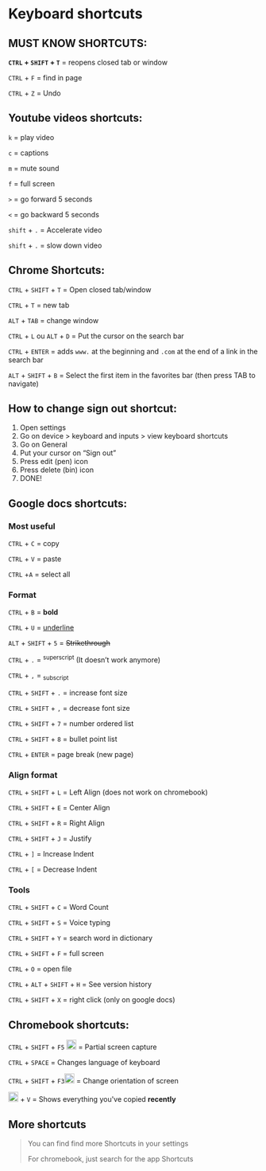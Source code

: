 #  Keyboard  shortcuts

## MUST KNOW SHORTCUTS:
**`CTRL` + `SHIFT` + `T`** = reopens closed tab or window

`CTRL` + `F` = find in page

`CTRL` + `Z` = Undo

## Youtube  videos  shortcuts:

`k`  =  play  video

`c`  =  captions

`m`  =  mute  sound

`f`  =  full  screen

`>`  =  go  forward  5  seconds

`<`  =  go  backward  5  seconds

`shift` + `.`  =  Accelerate  video

`shift` + `.`  =  slow  down  video

## Chrome Shortcuts:

`CTRL`  +  `SHIFT`  +  `T`  =  Open  closed  tab/window

`CTRL` + `T` = new tab

`ALT` + `TAB` = change window

`CTRL` + `L` ou `ALT` + `D` = Put the cursor on the search bar

`CTRL` + `ENTER` = adds `www.` at the beginning and `.com` at the end of a link in the search bar

`ALT` + `SHIFT` + `B` = Select the first item in the favorites bar (then press TAB to navigate)

## How to change sign out shortcut:
1. Open settings
2. Go on device > keyboard and inputs > view keyboard shortcuts
3. Go on General
4. Put your cursor on “Sign out”
5. Press edit (pen) icon
6. Press delete (bin) icon
7. DONE!

## Google docs shortcuts:
### Most useful
`CTRL` + `C` = copy

`CTRL` + `V` = paste

`CTRL` +`A` = select all

### Format
`CTRL` + `B` = **bold**

`CTRL` + `U` = <ins>underline</ins>

`ALT` + `SHIFT` + `5` = ~~Strikethrough~~

`CTRL` + `.` = <sup>superscript</sup> (It doesn’t work anymore)

`CTRL` + `,` = <sub>subscript</sub>

`CTRL` + `SHIFT` + `.` = increase font size

`CTRL` + `SHIFT` + `,` = decrease font size



`CTRL` + `SHIFT` + `7` = number ordered list

`CTRL` + `SHIFT` + `8` = bullet point list

`CTRL` + `ENTER` = page break (new page)

### Align format
`CTRL` + `SHIFT` + `L` = Left Align (does not work on chromebook)

`CTRL` + `SHIFT` + `E` = Center Align

`CTRL` + `SHIFT` + `R` = Right Align

`CTRL` + `SHIFT` + `J` = Justify

`CTRL` + `]` = Increase Indent

`CTRL` + `[` = Decrease Indent

### Tools
`CTRL` + `SHIFT` + `C` = Word Count

`CTRL` + `SHIFT` + `S` = Voice typing

`CTRL` + `SHIFT` + `Y` = search word in dictionary

`CTRL` + `SHIFT` + `F` = full screen


`CTRL` + `O` = open file

`CTRL` + `ALT` + `SHIFT` + `H` = See version history

`CTRL` + `SHIFT` + `X` = right click (only on google docs)


## Chromebook shortcuts:
`CTRL` + `SHIFT` + `F5` <img src="https://timothee123456.github.io/shortcuts/F5.png" width="20"/> = Partial screen capture

`CTRL` + `SPACE` = Changes language of keyboard

`CTRL` + `SHIFT` + `F3`<img src="https://timothee123456.github.io/shortcuts/F3.png" width="20"/> = Change orientation of screen

<img src="https://timothee123456.github.io/shortcuts/Search.png" width="20"/> + `V` = Shows everything you've copied **recently**

## More shortcuts

> You can find find more Shortcuts in your settings
>
> For chromebook, just search for the app Shortcuts

